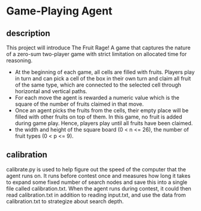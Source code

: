 # Game-Playing Agent

## description
This project will introduce The Fruit Rage! A game that captures the nature of a zero-sum two-player game with strict limitation on allocated time for reasoning.

* At the beginning of each game, all cells are filled with fruits. Players play in turn and can pick a cell of the box in their own turn and claim all fruit of the same type, which are connected to the selected cell through horizontal and vertical paths.
* For each move the agent is rewarded a numeric value which is the square of the number of fruits claimed in that move.
* Once an agent picks the fruits from the cells, their empty place will be filled with other fruits on top of them. In this game, no fruit is added during game play. Hence, players play until all fruits have been claimed.
* the width and height of the square board (0 < n <= 26), the number of fruit types (0 < p <= 9).

## calibration
calibrate.py is used to help figure out the speed of the computer that the agent runs on. It runs before contest once and measures how long it takes to expand some fixed number of search nodes and save this into a single file called calibration.txt. When the agent runs during contest, it could then read calibration.txt in addition to reading input.txt, and use the data from calibration.txt to strategize about search depth.
